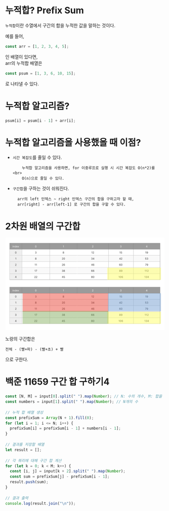 # 누적합? Prefix Sum

`누적합`이란 수열에서 구간의 합을 누적한 값을 말하는 것이다.

예를 들어,

```javascript
const arr = [1, 2, 3, 4, 5];
```

인 배열이 있다면,
<br>arr의 누적합 배열은<br>

```javascript
const psum = [1, 3, 6, 10, 15];
```

로 나타낼 수 있다.

# 누적합 알고리즘?

```javascript
psum[i] = psum[i - 1] + arr[i];
```

# 누적합 알고리즘을 사용했을 때 이점?

- `시간 복잡도`를 줄일 수 있다.
  ```
      누적합 알고리즘을 사용하면, for 이중루프로 실행 시 시간 복잡도 O(n*2)를 <br>
      O(n)으로 줄일 수 있다.
  ```
- `구간합`을 구하는 것이 쉬워진다.

  ```
    arr의 left 인덱스 ~ right 인덱스 구간의 합을 구하고자 할 때,
    arr[right] - arr[left-1] 로 구간의 합을 구할 수 있다.
  ```

# 2차원 배열의 구간합

![](./dw.png)

노랑의 구간합은

```
전체 - (빨+파) - (빨+초) + 빨
```

으로 구한다.

# 백준 11659 구간 합 구하기4

```javascript
const [N, M] = input[0].split(" ").map(Number); // N: 수의 개수, M: 합을 구해야 하는 횟수
const numbers = input[1].split(" ").map(Number); // N개의 수

// 누적 합 배열 생성
const prefixSum = Array(N + 1).fill(0);
for (let i = 1; i <= N; i++) {
  prefixSum[i] = prefixSum[i - 1] + numbers[i - 1];
}

// 결과를 저장할 배열
let result = [];

// 각 쿼리에 대해 구간 합 계산
for (let k = 0; k < M; k++) {
  const [i, j] = input[k + 2].split(" ").map(Number);
  const sum = prefixSum[j] - prefixSum[i - 1];
  result.push(sum);
}

// 결과 출력
console.log(result.join("\n"));
```
